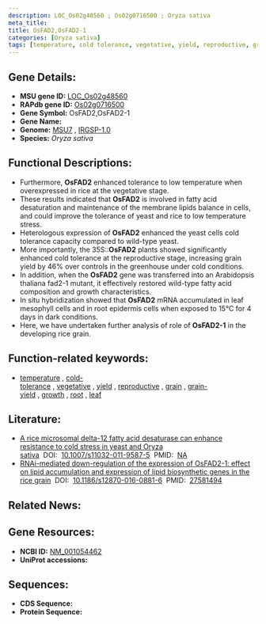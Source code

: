```yaml
---
description: LOC_Os02g48560 ; Os02g0716500 ; Oryza sativa
meta_title:
title: OsFAD2,OsFAD2-1
categories: [Oryza sativa]
tags: [temperature, cold tolerance, vegetative, yield, reproductive, grain, grain yield, growth, root, leaf]
---
```


## Gene Details:
- **MSU gene ID:** [LOC_Os02g48560](http://rice.uga.edu/cgi-bin/ORF_infopage.cgi?orf=LOC_Os02g48560)  
- **RAPdb gene ID:** [Os02g0716500](https://rapdb.dna.affrc.go.jp/locus/?name=Os02g0716500)  
- **Gene Symbol:** OsFAD2,OsFAD2-1
- **Gene Name:**
- **Genome:**  [MSU7](http://rice.uga.edu/)&nbsp;,&nbsp;[IRGSP-1.0](https://rapdb.dna.affrc.go.jp/download/irgsp1.html)
- **Species:** *Oryza sativa*

## Functional Descriptions:
   - Furthermore, **OsFAD2** enhanced tolerance to low temperature when overexpressed in rice at the vegetative stage.
   - These results indicated that **OsFAD2** is involved in fatty acid desaturation and maintenance of the membrane lipids balance in cells, and could improve the tolerance of yeast and rice to low temperature stress.
   - Heterologous expression of **OsFAD2** enhanced the yeast cells cold tolerance capacity compared to wild-type yeast.
   - More importantly, the 35S::**OsFAD2** plants showed significantly enhanced cold tolerance at the reproductive stage, increasing grain yield by 46% over controls in the greenhouse under cold conditions.
   - In addition, when the **OsFAD2** gene was transferred into an Arabidopsis thaliana fad2-1 mutant, it effectively restored wild-type fatty acid composition and growth characteristics.
   - In situ hybridization showed that **OsFAD2** mRNA accumulated in leaf mesophyll cells and in root epidermis cells when exposed to 15°C for 4 days in dark conditions.
   - Here, we have undertaken further analysis of role of **OsFAD2-1** in the developing rice grain.

## Function-related keywords:
   - [temperature](/tags/temperature/)&nbsp;,&nbsp;[cold-tolerance](/tags/cold-tolerance/)&nbsp;,&nbsp;[vegetative](/tags/vegetative/)&nbsp;,&nbsp;[yield](/tags/yield/)&nbsp;,&nbsp;[reproductive](/tags/reproductive/)&nbsp;,&nbsp;[grain](/tags/grain/)&nbsp;,&nbsp;[grain-yield](/tags/grain-yield/)&nbsp;,&nbsp;[growth](/tags/growth/)&nbsp;,&nbsp;[root](/tags/root/)&nbsp;,&nbsp;[leaf](/tags/leaf/)

## Literature:
   - [A rice microsomal delta-12 fatty acid desaturase can enhance resistance to cold stress in yeast and Oryza sativa](https://www.doi.org/10.1007/s11032-011-9587-5)&nbsp;&nbsp;DOI:&nbsp;&nbsp;[10.1007/s11032-011-9587-5](https://www.doi.org/10.1007/s11032-011-9587-5)&nbsp;&nbsp;PMID:&nbsp;&nbsp;[NA](https://pubmed.ncbi.nlm.nih.gov/NA/)
   - [RNAi-mediated down-regulation of the expression of OsFAD2-1: effect on lipid accumulation and expression of lipid biosynthetic genes in the rice grain](https://www.doi.org/10.1186/s12870-016-0881-6)&nbsp;&nbsp;DOI:&nbsp;&nbsp;[10.1186/s12870-016-0881-6](https://www.doi.org/10.1186/s12870-016-0881-6)&nbsp;&nbsp;PMID:&nbsp;&nbsp;[27581494](https://pubmed.ncbi.nlm.nih.gov/27581494/)

## Related News:

## Gene Resources:
- **NCBI ID:**  [NM_001054462](http://www.ncbi.nlm.nih.gov/nuccore/NM_001054462)
- **UniProt accessions:** [](https://www.uniprot.org/uniprotkb//entry)

## Sequences:
- **CDS Sequence:**
- **Protein Sequence:**
